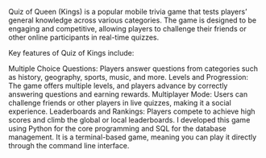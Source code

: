 Quiz of Queen (Kings) is a popular mobile trivia game that tests players’ general knowledge across various categories.
The game is designed to be engaging and competitive, allowing players to challenge their friends or other online participants in real-time quizzes.

Key features of Quiz of Kings include:

Multiple Choice Questions: Players answer questions from categories such as history, geography, sports, music, and more.
Levels and Progression: The game offers multiple levels, and players advance by correctly answering questions and earning rewards.
Multiplayer Mode: Users can challenge friends or other players in live quizzes, making it a social experience.
Leaderboards and Rankings: Players compete to achieve high scores and climb the global or local leaderboards.
I developed this game using Python for the core programming and SQL for the database management. 
It is a terminal-based game, meaning you can play it directly through the command line interface.
